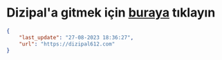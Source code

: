 # Dizipal'a gitmek için [buraya](https://dizipal612.com) tıklayın
    
```json
{
    "last_update": "27-08-2023 18:36:27",
    "url": "https://dizipal612.com"
}
```